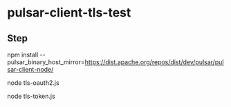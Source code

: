 # pulsar-client-tls-test

## Step
npm install --pulsar_binary_host_mirror=https://dist.apache.org/repos/dist/dev/pulsar/pulsar-client-node/

node tls-oauth2.js

node tls-token.js

